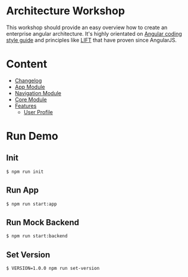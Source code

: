 # Architecture Workshop

This workshop should provide an easy overview how to create an enterprise angular architecture. It's highly orientated on [Angular coding style guide](https://angular.io/guide/styleguide) and principles like [LIFT](https://johnpapa.net/angular-app-structuring-guidelines/) that have proven since AngularJS.

# Content
- [Changelog](./CHANGELOG.md)
- [App Module](./app/src/app/README.md)
- [Navigation Module](./app/src/app/navigation/README.md)
- [Core Module](./app/src/app/core/README.md)
- [Features](./app/src/app/features/README.md)
  - [User Profile](./app/src/app/features/user-profile/README.md)

# Run Demo

## Init
```bash
$ npm run init
```

## Run App
```bash
$ npm run start:app
```

## Run Mock Backend
```bash
$ npm run start:backend
```

## Set Version
```bash
$ VERSION=1.0.0 npm run set-version
```

